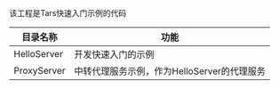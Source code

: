 该工程是Tars快速入门示例的代码


目录名称 |功能
-----------------|----------------
HelloServer      |   开发快速入门的示例
ProxyServer      |   中转代理服务示例，作为HelloServer的代理服务